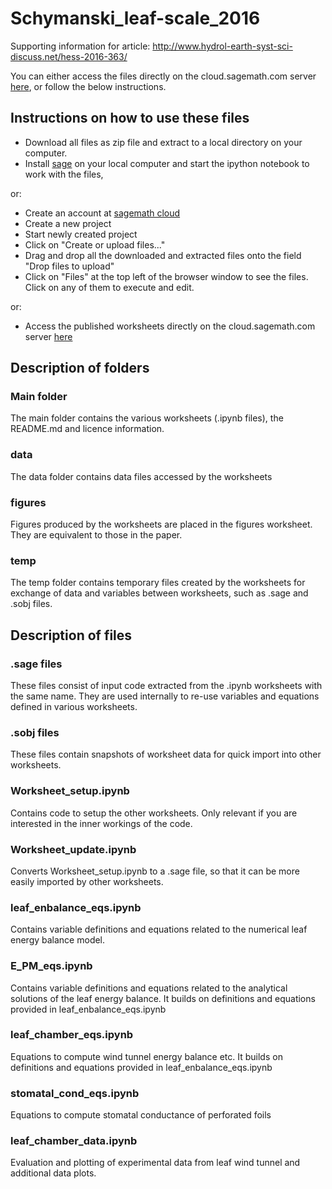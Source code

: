 # Schymanski_leaf-scale_2016
Supporting information for article: http://www.hydrol-earth-syst-sci-discuss.net/hess-2016-363/

You can either access the files directly on the cloud.sagemath.com server [here]( https://cloud.sagemath.com/projects/e66470cf-1fa4-48bc-8a49-2513f177cf8a/files/Schymanski_leaf-scale_2016/), or follow the below instructions.

## Instructions on how to use these files
- Download all files as zip file and extract to a local directory on your computer.
- Install [sage](http://www.sagemath.org) on your local computer and start the ipython notebook to work with the files, 

or:

- Create an account at [sagemath cloud](https://cloud.sagemath.com)
- Create a new project
- Start newly created project
- Click on "Create or upload files..."
- Drag and drop all the downloaded and extracted files onto the field "Drop files to upload"
- Click on "Files" at the top left of the browser window to see the files. Click on any of them to execute and edit.

or:

- Access the published worksheets directly on the cloud.sagemath.com server [here]( https://cloud.sagemath.com/projects/e66470cf-1fa4-48bc-8a49-2513f177cf8a/files/Schymanski_leaf-scale_2016/)

## Description of folders
### Main folder
The main folder contains the various worksheets (.ipynb files), the README.md and licence information. 
### data
The data folder contains data files accessed by the worksheets
### figures
Figures produced by the worksheets are placed in the figures worksheet. They are equivalent to those in the paper.
### temp
The temp folder contains temporary files created by the worksheets for exchange of data and variables between worksheets, such as .sage and .sobj files.



## Description of files
### .sage files
These files consist of input code extracted from the .ipynb worksheets with the same name. They are used internally to re-use variables and equations defined in various worksheets.
### .sobj files
These files contain snapshots of worksheet data for quick import into other worksheets.
### Worksheet_setup.ipynb
Contains code to setup the other worksheets. Only relevant if you are interested in the inner workings of the code.
### Worksheet_update.ipynb
Converts Worksheet_setup.ipynb to a .sage file, so that it can be more easily imported by other worksheets.
### leaf_enbalance_eqs.ipynb
Contains variable definitions and equations related to the numerical leaf energy balance model.
### E_PM_eqs.ipynb
Contains variable definitions and equations related to the analytical solutions of the leaf energy balance. It builds on definitions and equations provided in leaf_enbalance_eqs.ipynb
### leaf_chamber_eqs.ipynb
Equations to compute wind tunnel energy balance etc. It builds on definitions and equations provided in leaf_enbalance_eqs.ipynb
### stomatal_cond_eqs.ipynb
Equations to compute stomatal conductance of perforated foils
### leaf_chamber_data.ipynb
Evaluation and plotting of experimental data from leaf wind tunnel and additional data plots.

